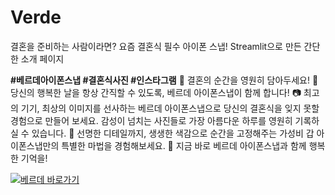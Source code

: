 # Verde
결혼을 준비하는 사람이라면?
요즘 결혼식 필수 아이폰 스냅!
Streamlit으로 만든 간단한 소개 페이지

**#베르데아이폰스냅 #결혼식사진 #인스타그램**
👰 결혼의 순간을 영원히 담아두세요! 
💍 당신의 행복한 날을 항상 간직할 수 있도록, 베르데 아이폰스냅이 함께 합니다!
📷 최고의 기기, 최상의 이미지를 선사하는 베르데 아이폰스냅으로 당신의 결혼식을 잊지 못할 경험으로 만들어 보세요. 감성이 넘치는 사진들로 가장 아름다운 하루를 영원히 기록하실 수 있습니다.
📸 선명한 디테일까지, 생생한 색감으로 순간을 고정해주는 가성비 갑 아이폰스냅만의 특별한 마법을 경험해보세요.
👫 지금 바로 베르데 아이폰스냅과 함께 행복한 기억을! 


[![베르데 바로가기](https://img.shields.io/badge/베르데-바로가기-yellow)](https://www.instagram.com/vesverde?igsh=MW5hdHJucWN6dmx6bA%3D%3D&utm_source=qr)
